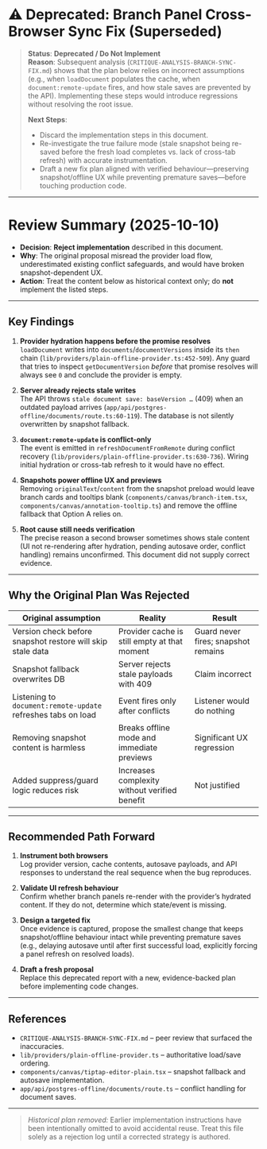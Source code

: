 # ⚠️ Deprecated: Branch Panel Cross-Browser Sync Fix (Superseded)

> **Status**: **Deprecated / Do Not Implement**  
> **Reason**: Subsequent analysis (`CRITIQUE-ANALYSIS-BRANCH-SYNC-FIX.md`) shows that the plan below relies on incorrect assumptions (e.g., when `loadDocument` populates the cache, when `document:remote-update` fires, and how stale saves are prevented by the API). Implementing these steps would introduce regressions without resolving the root issue.
>
> **Next Steps**:  
> * Discard the implementation steps in this document.  
> * Re-investigate the true failure mode (stale snapshot being re-saved before the fresh load completes vs. lack of cross-tab refresh) with accurate instrumentation.  
> * Draft a new fix plan aligned with verified behaviour—preserving snapshot/offline UX while preventing premature saves—before touching production code.

---

# Review Summary (2025-10-10)

- **Decision**: **Reject implementation** described in this document.  
- **Why**: The original proposal misread the provider load flow, underestimated existing conflict safeguards, and would have broken snapshot-dependent UX.  
- **Action**: Treat the content below as historical context only; do **not** implement the listed steps.

---

## Key Findings

1. **Provider hydration happens before the promise resolves**  
   `loadDocument` writes into `documents`/`documentVersions` inside its `then` chain (`lib/providers/plain-offline-provider.ts:452-509`). Any guard that tries to inspect `getDocumentVersion` *before* that promise resolves will always see `0` and conclude the provider is empty.

2. **Server already rejects stale writes**  
   The API throws `stale document save: baseVersion …` (409) when an outdated payload arrives (`app/api/postgres-offline/documents/route.ts:60-119`). The database is not silently overwritten by snapshot fallback.

3. **`document:remote-update` is conflict-only**  
   The event is emitted in `refreshDocumentFromRemote` during conflict recovery (`lib/providers/plain-offline-provider.ts:630-736`). Wiring initial hydration or cross-tab refresh to it would have no effect.

4. **Snapshots power offline UX and previews**  
   Removing `originalText`/`content` from the snapshot preload would leave branch cards and tooltips blank (`components/canvas/branch-item.tsx`, `components/canvas/annotation-tooltip.ts`) and remove the offline fallback that Option A relies on.

5. **Root cause still needs verification**  
   The precise reason a second browser sometimes shows stale content (UI not re-rendering after hydration, pending autosave order, conflict handling) remains unconfirmed. This document did not supply correct evidence.

---

## Why the Original Plan Was Rejected

| Original assumption | Reality | Result |
|---------------------|---------|--------|
| Version check before snapshot restore will skip stale data | Provider cache is still empty at that moment | Guard never fires; snapshot remains |
| Snapshot fallback overwrites DB | Server rejects stale payloads with 409 | Claim incorrect |
| Listening to `document:remote-update` refreshes tabs on load | Event fires only after conflicts | Listener would do nothing |
| Removing snapshot content is harmless | Breaks offline mode and immediate previews | Significant UX regression |
| Added suppress/guard logic reduces risk | Increases complexity without verified benefit | Not justified |

---

## Recommended Path Forward

1. **Instrument both browsers**  
   Log provider version, cache contents, autosave payloads, and API responses to understand the real sequence when the bug reproduces.

2. **Validate UI refresh behaviour**  
   Confirm whether branch panels re-render with the provider’s hydrated content. If they do not, determine which state/event is missing.

3. **Design a targeted fix**  
   Once evidence is captured, propose the smallest change that keeps snapshot/offline behaviour intact while preventing premature saves (e.g., delaying autosave until after first successful load, explicitly forcing a panel refresh on resolved loads).

4. **Draft a fresh proposal**  
   Replace this deprecated report with a new, evidence-backed plan before implementing code changes.

---

## References

- `CRITIQUE-ANALYSIS-BRANCH-SYNC-FIX.md` – peer review that surfaced the inaccuracies.  
- `lib/providers/plain-offline-provider.ts` – authoritative load/save ordering.  
- `components/canvas/tiptap-editor-plain.tsx` – snapshot fallback and autosave implementation.  
- `app/api/postgres-offline/documents/route.ts` – conflict handling for document saves.

---

> _Historical plan removed:_ Earlier implementation instructions have been intentionally omitted to avoid accidental reuse. Treat this file solely as a rejection log until a corrected strategy is authored.
